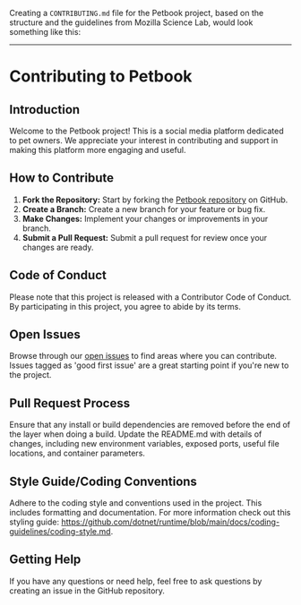 Creating a `CONTRIBUTING.md` file for the Petbook project, based on the structure and the guidelines from Mozilla Science Lab, would look something like this:

---

# Contributing to Petbook

## Introduction
Welcome to the Petbook project! This is a social media platform dedicated to pet owners. We appreciate your interest in contributing and support in making this platform more engaging and useful.

## How to Contribute
1. **Fork the Repository:** Start by forking the [Petbook repository](https://github.com/anamariapanait10/Petbook) on GitHub.
2. **Create a Branch:** Create a new branch for your feature or bug fix.
3. **Make Changes:** Implement your changes or improvements in your branch.
4. **Submit a Pull Request:** Submit a pull request for review once your changes are ready.

## Code of Conduct
Please note that this project is released with a Contributor Code of Conduct. By participating in this project, you agree to abide by its terms.

## Open Issues
Browse through our [open issues](https://github.com/anamariapanait10/Petbook/issues) to find areas where you can contribute. Issues tagged as 'good first issue' are a great starting point if you're new to the project.

## Pull Request Process
Ensure that any install or build dependencies are removed before the end of the layer when doing a build. Update the README.md with details of changes, including new environment variables, exposed ports, useful file locations, and container parameters.

## Style Guide/Coding Conventions
Adhere to the coding style and conventions used in the project. This includes formatting and documentation.
For more information check out this styling guide: https://github.com/dotnet/runtime/blob/main/docs/coding-guidelines/coding-style.md.

## Getting Help
If you have any questions or need help, feel free to ask questions by creating an issue in the GitHub repository.
